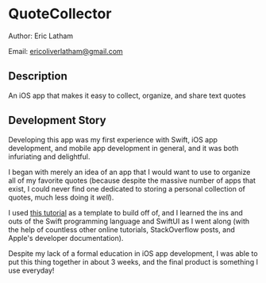 # QuoteCollector

Author: Eric Latham

Email: ericoliverlatham@gmail.com

## Description

An iOS app that makes it easy to collect, organize, and share text quotes

## Development Story

Developing this app was my first experience with Swift, iOS app development, and mobile app development in general, and it was both infuriating and delightful.

I began with merely an idea of an app that I would want to use to organize all of my favorite quotes (because despite the massive number of apps that exist, I could never find one dedicated to storing a personal collection of quotes, much less doing it _well_).

I used [this tutorial](https://www.raywenderlich.com/27201015-dynamic-core-data-with-swiftui-tutorial-for-ios) as a template to build off of, and I learned the ins and outs of the Swift programming language and SwiftUI as I went along (with the help of countless other online tutorials, StackOverflow posts, and Apple's developer documentation).

Despite my lack of a formal education in iOS app development, I was able to put this thing together in about 3 weeks, and the final product is something I use everyday!
